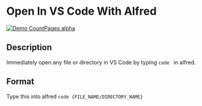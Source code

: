 # Open In VS Code With Alfred
<a href="https://imgflip.com/gif/3x0psw"></a>
[![Demo CountPages alpha](https://imgflip.com/gif/3x0psw)](https://www.youtube.com/watch?v=ek1j272iAmc)

## Description
Immediately open any file or directory in VS Code by typing `code ` in alfred.

## Format
Type this into alfred
`code {FILE_NAME/DIRECTORY_NAME}`

